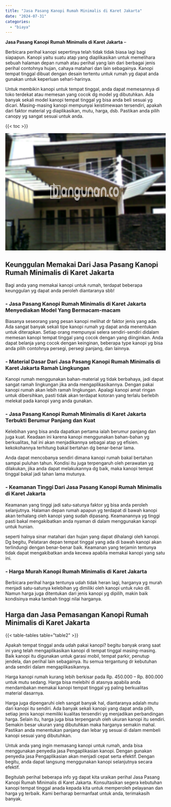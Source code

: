```yaml
---
title: "Jasa Pasang Kanopi Rumah Minimalis di Karet Jakarta"
date: "2024-07-31"
categories: 
  - "biaya"
---
```


**Jasa Pasang Kanopi Rumah Minimalis di Karet Jakarta** –

Berbicara perihal kanopi sepertinya telah tidak tidak biasa lagi bagi siapapun. Kanopi yaitu suatu atap yang diaplikasikan untuk memelihara sebuah halaman depan rumah atau perihal yang lain dari berbagai jenis perihal contohnya hujan, cahaya matahari dan lain sebagainya. Kanopi tempat tinggal dibuat dengan desain tertentu untuk rumah yg dapat anda gunakan untuk keperluan sehari-harinya.

Untuk membikin kanopi untuk tempat tinggal, anda dapat memesannya di toko terdekat atau memesan yang cocok dg model yg dibutuhkan. Ada banyak sekali model kanopi tempat tinggal yg bisa anda beli sesuai yg dicari. Masing-masing kanopi mempunyai keistimewaan tersendiri, apakah dari faktor material yg diaplikasikan, mutu, harga, dsb. Pastikan anda pilih canopy yg sangat sesuai untuk anda.

{{< toc >}}

![Jasa Pasang Kanopi Rumah Minimalis di Karet Jakarta](/images/harga-kanopi-minimalis-03.png)

## Keunggulan Memakai Dari Jasa Pasang Kanopi Rumah Minimalis di Karet Jakarta

Bagi anda yang memakai kanopi untuk rumah, terdapat beberapa keunggulan yg dapat anda peroleh diantaranya sbb!

### \- Jasa Pasang Kanopi Rumah Minimalis di Karet Jakarta Menyediakan Model Yang Bermacam-macam

Biasanya seseorang yang pesan kanopi melihat dr faktor jenis yang ada. Ada sangat banyak sekali tipe kanopi rumah yg dapat anda menentukan untuk diterapkan. Setiap orang mempunyai selera sendiri-sendiri didalam memesan kanopi tempat tinggal yang cocok dengan yang diinginkan. Anda dapat belanja yang cocok dengan keinginan, beberapa type kanopi yg bisa anda pilih contohnya persegi, persegi panjang, dan lainnya.

### \- Material Dasar Dari Jasa Pasang Kanopi Rumah Minimalis di Karet Jakarta Ramah Lingkungan

Kanopi rumah menggunakan bahan-material yg tidak berbahaya, jadi dapat sangat ramah lingkungan jika anda mengaplikasikannya. Dengan pakai kanopi rumah akan lebih ramah lingkungan. Apalagi kanopi amat ringan untuk dibersihkan, pasti tidak akan terdapat kotoran yang terlalu berlebih melekat pada kanopi yang anda gunakan.

### \- Jasa Pasang Kanopi Rumah Minimalis di Karet Jakarta Terbukti Berumur Panjang dan Kuat

Kelebihan yang bisa anda dapatkan pertama ialah berumur panjang dan juga kuat. Keadaan ini karena kanopi menggunakan bahan-bahan yg berkualitas, hal ini akan menjadikannya sebagai atap yg efisien. kekokohannya terhitung bakal bertahan dg benar-benar lama.

Anda dapat mencobanya sendiri dimana kanopi rumah bakal bertahan sampai puluhan tahun. Kondisi itu juga terpengaruh oleh perawatan yg dilakukan, jika anda dapat melakukannya dg baik, maka kanopi tempat tinggal bakal jadi tahan lama mutunya.

### \- Keamanan Tinggi Dari Jasa Pasang Kanopi Rumah Minimalis di Karet Jakarta

Keamanan yang tinggi jadi satu-satunya faktor yg bisa anda peroleh selanjutnya. Halaman depan rumah apapun yg terdapat di bawah kanopi akan terhalang oleh kanopi yang sudah dipasang. Keamanannya yg tinggi pasti bakal mengakibatkan anda nyaman di dalam menggunakan kanopi untuk hunian.

seperti halnya sinar matahari dan hujan yang dapat dihalangi oleh kanopi. Dg begitu, Pelataran depan tempat tinggal yang ada di bawah kanopi akan terlindungi dengan benar-benar baik. Keamanan yang terjamin tentunya tidak dapat mengakibatkan anda kecewa apabila memakai kanopi yang satu ini.

### \- Harga Murah Kanopi Rumah Minimalis di Karet Jakarta

Berbicara perihal harga tentunya udah tidak heran lagi, harganya yg murah menjadi satu-satunya kelebihan yg dimiliki oleh kanopi untuk ruko dll. Namun harga juga ditentukan dari jenis kanopi yg dipilih, makin baik kondisinya maka tambah tinggi nilai harganya.

## Harga dan Jasa Pemasangan Kanopi Rumah Minimalis di Karet Jakarta

{{< table-tables table="table2" >}}

Apakah tempat tinggal anda udah pakai kanopi? begitu banyak orang saat ini yang telah mengaplikasikan kanopi di tempat tinggal masing-masing. Baik kanopi itu digunakan untuk garasi mobil, tempat parkir, penutup jendela, dan perihal lain sebagainya. Itu semua tergantung dr kebutuhan anda sendiri dalam mengaplikasikannya.

Harga kanopi rumah kurang lebih berkisar pada Rp. 450.000 – Rp. 800.000 untuk mutu sedang. Harga bisa melebihi di atasnya apabila anda mendambakan memakai kanopi tempat tinggal yg paling berkualitas material dasarnya.

Harga juga dipengaruhi oleh sangat banyak hal, diantaranya adalah mutu dari kanopi itu sendiri. Ada banyak sekali kanopi yang dapat anda pilih, setiap jenis kanopi memiliki kualitas tersendiri yg menjadikan perbandingan harga. Selain itu, harga juga bisa terpengaruh oleh ukuran kanopi itu sendiri. Semakin besar ukuran yang dibutuhkan maka harganya semakin mahal. Pastikan anda menentukan panjang dan lebar yg sesuai di dalam membeli kanopi sesuai yang dibutuhkan.

Untuk anda yang ingin memasang kanopi untuk rumah, anda bisa menggunakan penyedia jasa Pengaplikasian kanopi. Dengan gunakan penyedia jasa Pengaplikasian akan menjadi cepat serta efektif. Dengan begitu, anda dapat langsung menggunakan kanopi selanjutnya secara efektif.

Begitulah perihal beberapa info yg dapat kita uraikan perihal Jasa Pasang Kanopi Rumah Minimalis di Karet Jakarta. Konsultasikan segera kebutuhan kanopi tempat tinggal anada kepada kita untuk memperoleh pelayanan dan harga yg terbaik. Kami berharap bermanfaat untuk anda, terimakasih banyak.
